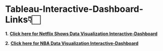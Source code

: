 # **Tableau-Interactive-Dashboard-Links👇🏻**

**1.** **[Click here for Netflix Shows Data Visualization Interactive-Dashboard](https://public.tableau.com/views/NetflixData_17088050389400/Dashboard1?:language=en-US&publish=yes&:sid=&:display_count=n&:origin=viz_share_link)**

**2.** **[Click here for NBA Data Visualization Interactive-Dashboard](https://public.tableau.com/views/NBADataVisualization_17088779013930/Dashboard1?:language=en-US&:sid=&:display_count=n&:origin=viz_share_link)**
